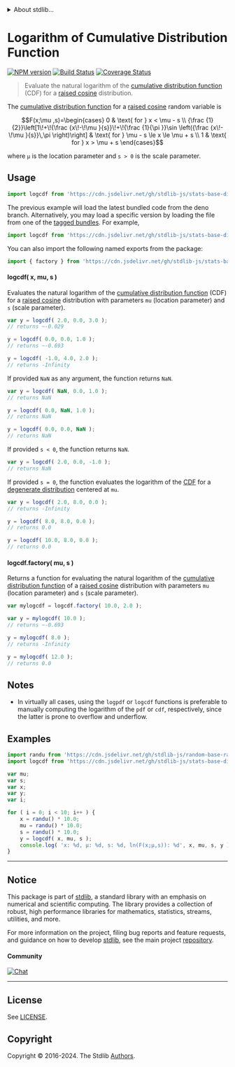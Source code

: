 <!--

@license Apache-2.0

Copyright (c) 2018 The Stdlib Authors.

Licensed under the Apache License, Version 2.0 (the "License");
you may not use this file except in compliance with the License.
You may obtain a copy of the License at

   http://www.apache.org/licenses/LICENSE-2.0

Unless required by applicable law or agreed to in writing, software
distributed under the License is distributed on an "AS IS" BASIS,
WITHOUT WARRANTIES OR CONDITIONS OF ANY KIND, either express or implied.
See the License for the specific language governing permissions and
limitations under the License.

-->


<details>
  <summary>
    About stdlib...
  </summary>
  <p>We believe in a future in which the web is a preferred environment for numerical computation. To help realize this future, we've built stdlib. stdlib is a standard library, with an emphasis on numerical and scientific computation, written in JavaScript (and C) for execution in browsers and in Node.js.</p>
  <p>The library is fully decomposable, being architected in such a way that you can swap out and mix and match APIs and functionality to cater to your exact preferences and use cases.</p>
  <p>When you use stdlib, you can be absolutely certain that you are using the most thorough, rigorous, well-written, studied, documented, tested, measured, and high-quality code out there.</p>
  <p>To join us in bringing numerical computing to the web, get started by checking us out on <a href="https://github.com/stdlib-js/stdlib">GitHub</a>, and please consider <a href="https://opencollective.com/stdlib">financially supporting stdlib</a>. We greatly appreciate your continued support!</p>
</details>

# Logarithm of Cumulative Distribution Function

[![NPM version][npm-image]][npm-url] [![Build Status][test-image]][test-url] [![Coverage Status][coverage-image]][coverage-url] <!-- [![dependencies][dependencies-image]][dependencies-url] -->

> Evaluate the natural logarithm of the [cumulative distribution function][cdf] (CDF) for a [raised cosine][cosine-distribution] distribution.

<section class="intro">

The [cumulative distribution function][cdf] for a [raised cosine][cosine-distribution] random variable is

<!-- <equation class="equation" label="eq:cosine_cdf" align="center" raw="F(x;\mu ,s)=\begin{cases} 0 & \text{ for } x < \mu - s \\ {\frac {1}{2}}\left[1\!+\!{\frac {x\!-\!\mu }{s}}\!+\!{\frac {1}{\pi }}\sin \left({\frac {x\!-\!\mu }{s}}\,\pi \right)\right] & \text{ for } \mu - s \le x \le \mu + s \\ 1 & \text{ for } x > \mu + s \end{cases}" alt="Cumulative distribution function for a raised cosine distribution."> -->

```math
F(x;\mu ,s)=\begin{cases} 0 & \text{ for } x < \mu - s \\ {\frac {1}{2}}\left[1\!+\!{\frac {x\!-\!\mu }{s}}\!+\!{\frac {1}{\pi }}\sin \left({\frac {x\!-\!\mu }{s}}\,\pi \right)\right] & \text{ for } \mu - s \le x \le \mu + s \\ 1 & \text{ for } x > \mu + s \end{cases}
```

<!-- <div class="equation" align="center" data-raw-text="F(x;\mu ,s)=\begin{cases} 0 &amp; \text{ for } x &lt; \mu - s \\ {\frac {1}{2}}\left[1\!+\!{\frac {x\!-\!\mu }{s}}\!+\!{\frac {1}{\pi }}\sin \left({\frac {x\!-\!\mu }{s}}\,\pi \right)\right] &amp; \text{ for } \mu - s \le x \le \mu + s \\ 1 &amp; \text{ for } x &gt; \mu + s \end{cases}" data-equation="eq:cosine_cdf">
    <img src="https://cdn.jsdelivr.net/gh/stdlib-js/stdlib@591cf9d5c3a0cd3c1ceec961e5c49d73a68374cb/lib/node_modules/@stdlib/stats/base/dists/cosine/logcdf/docs/img/equation_cosine_cdf.svg" alt="Cumulative distribution function for a raised cosine distribution.">
    <br>
</div> -->

<!-- </equation> -->

where `μ` is the location parameter and `s > 0` is the scale parameter.

</section>

<!-- /.intro -->



<section class="usage">

## Usage

```javascript
import logcdf from 'https://cdn.jsdelivr.net/gh/stdlib-js/stats-base-dists-cosine-logcdf@deno/mod.js';
```
The previous example will load the latest bundled code from the deno branch. Alternatively, you may load a specific version by loading the file from one of the [tagged bundles](https://github.com/stdlib-js/stats-base-dists-cosine-logcdf/tags). For example,

```javascript
import logcdf from 'https://cdn.jsdelivr.net/gh/stdlib-js/stats-base-dists-cosine-logcdf@v0.2.1-deno/mod.js';
```

You can also import the following named exports from the package:

```javascript
import { factory } from 'https://cdn.jsdelivr.net/gh/stdlib-js/stats-base-dists-cosine-logcdf@deno/mod.js';
```

#### logcdf( x, mu, s )

Evaluates the natural logarithm of the [cumulative distribution function][cdf] (CDF) for a [raised cosine][cosine-distribution] distribution with parameters `mu` (location parameter) and `s` (scale parameter).

```javascript
var y = logcdf( 2.0, 0.0, 3.0 );
// returns ~-0.029

y = logcdf( 0.0, 0.0, 1.0 );
// returns ~-0.693

y = logcdf( -1.0, 4.0, 2.0 );
// returns -Infinity
```

If provided `NaN` as any argument, the function returns `NaN`.

```javascript
var y = logcdf( NaN, 0.0, 1.0 );
// returns NaN

y = logcdf( 0.0, NaN, 1.0 );
// returns NaN

y = logcdf( 0.0, 0.0, NaN );
// returns NaN
```

If provided `s < 0`, the function returns `NaN`.

```javascript
var y = logcdf( 2.0, 0.0, -1.0 );
// returns NaN
```

If provided `s = 0`, the function evaluates the logarithm of the [CDF][cdf] for a [degenerate distribution][degenerate-distribution] centered at `mu`.

```javascript
var y = logcdf( 2.0, 8.0, 0.0 );
// returns -Infinity

y = logcdf( 8.0, 8.0, 0.0 );
// returns 0.0

y = logcdf( 10.0, 8.0, 0.0 );
// returns 0.0
```

#### logcdf.factory( mu, s )

Returns a function for evaluating the natural logarithm of the [cumulative distribution function][cdf] of a [raised cosine][cosine-distribution] distribution with parameters `mu` (location parameter) and `s` (scale parameter).

```javascript
var mylogcdf = logcdf.factory( 10.0, 2.0 );

var y = mylogcdf( 10.0 );
// returns ~-0.693

y = mylogcdf( 8.0 );
// returns -Infinity

y = mylogcdf( 12.0 );
// returns 0.0
```

</section>

<!-- /.usage -->

<section class="notes">

## Notes

-   In virtually all cases, using the `logpdf` or `logcdf` functions is preferable to manually computing the logarithm of the `pdf` or `cdf`, respectively, since the latter is prone to overflow and underflow.

</section>

<!-- /.notes -->

<section class="examples">

## Examples

<!-- eslint no-undef: "error" -->

```javascript
import randu from 'https://cdn.jsdelivr.net/gh/stdlib-js/random-base-randu@deno/mod.js';
import logcdf from 'https://cdn.jsdelivr.net/gh/stdlib-js/stats-base-dists-cosine-logcdf@deno/mod.js';

var mu;
var s;
var x;
var y;
var i;

for ( i = 0; i < 10; i++ ) {
    x = randu() * 10.0;
    mu = randu() * 10.0;
    s = randu() * 10.0;
    y = logcdf( x, mu, s );
    console.log( 'x: %d, µ: %d, s: %d, ln(F(x;µ,s)): %d', x, mu, s, y );
}
```

</section>

<!-- /.examples -->

<!-- Section for related `stdlib` packages. Do not manually edit this section, as it is automatically populated. -->

<section class="related">

</section>

<!-- /.related -->

<!-- Section for all links. Make sure to keep an empty line after the `section` element and another before the `/section` close. -->


<section class="main-repo" >

* * *

## Notice

This package is part of [stdlib][stdlib], a standard library with an emphasis on numerical and scientific computing. The library provides a collection of robust, high performance libraries for mathematics, statistics, streams, utilities, and more.

For more information on the project, filing bug reports and feature requests, and guidance on how to develop [stdlib][stdlib], see the main project [repository][stdlib].

#### Community

[![Chat][chat-image]][chat-url]

---

## License

See [LICENSE][stdlib-license].


## Copyright

Copyright &copy; 2016-2024. The Stdlib [Authors][stdlib-authors].

</section>

<!-- /.stdlib -->

<!-- Section for all links. Make sure to keep an empty line after the `section` element and another before the `/section` close. -->

<section class="links">

[npm-image]: http://img.shields.io/npm/v/@stdlib/stats-base-dists-cosine-logcdf.svg
[npm-url]: https://npmjs.org/package/@stdlib/stats-base-dists-cosine-logcdf

[test-image]: https://github.com/stdlib-js/stats-base-dists-cosine-logcdf/actions/workflows/test.yml/badge.svg?branch=v0.2.1
[test-url]: https://github.com/stdlib-js/stats-base-dists-cosine-logcdf/actions/workflows/test.yml?query=branch:v0.2.1

[coverage-image]: https://img.shields.io/codecov/c/github/stdlib-js/stats-base-dists-cosine-logcdf/main.svg
[coverage-url]: https://codecov.io/github/stdlib-js/stats-base-dists-cosine-logcdf?branch=main

<!--

[dependencies-image]: https://img.shields.io/david/stdlib-js/stats-base-dists-cosine-logcdf.svg
[dependencies-url]: https://david-dm.org/stdlib-js/stats-base-dists-cosine-logcdf/main

-->

[chat-image]: https://img.shields.io/gitter/room/stdlib-js/stdlib.svg
[chat-url]: https://app.gitter.im/#/room/#stdlib-js_stdlib:gitter.im

[stdlib]: https://github.com/stdlib-js/stdlib

[stdlib-authors]: https://github.com/stdlib-js/stdlib/graphs/contributors

[umd]: https://github.com/umdjs/umd
[es-module]: https://developer.mozilla.org/en-US/docs/Web/JavaScript/Guide/Modules

[deno-url]: https://github.com/stdlib-js/stats-base-dists-cosine-logcdf/tree/deno
[deno-readme]: https://github.com/stdlib-js/stats-base-dists-cosine-logcdf/blob/deno/README.md
[umd-url]: https://github.com/stdlib-js/stats-base-dists-cosine-logcdf/tree/umd
[umd-readme]: https://github.com/stdlib-js/stats-base-dists-cosine-logcdf/blob/umd/README.md
[esm-url]: https://github.com/stdlib-js/stats-base-dists-cosine-logcdf/tree/esm
[esm-readme]: https://github.com/stdlib-js/stats-base-dists-cosine-logcdf/blob/esm/README.md
[branches-url]: https://github.com/stdlib-js/stats-base-dists-cosine-logcdf/blob/main/branches.md

[stdlib-license]: https://raw.githubusercontent.com/stdlib-js/stats-base-dists-cosine-logcdf/main/LICENSE

[cosine-distribution]: https://en.wikipedia.org/wiki/Raised_cosine_distribution

[cdf]: https://en.wikipedia.org/wiki/Cumulative_distribution_function

[degenerate-distribution]: https://en.wikipedia.org/wiki/Degenerate_distribution

</section>

<!-- /.links -->
